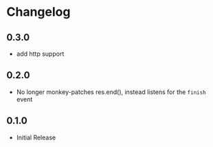 # Changelog

## 0.3.0
- add http support

## 0.2.0
- No longer monkey-patches res.end(), instead listens for the `finish` event

## 0.1.0
- Initial Release
